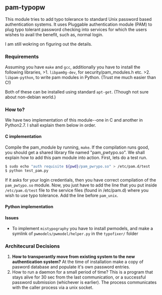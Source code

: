 ## pam-typopw

This module tries to add typo tolerance to standard Unix password
based authentication systems. It uses Pluggable authentication module
(PAM) to plug typo tolerant password checking into services for which
the users wishes to avail the benefit, such as, normal login. 

I am still wokring on figuring out the details. 

### Requirements

Assuming you have `make` and `gcc`, additionally you have to
install the following libraries, 
    >1. `libpam0g-dev`, for security/pam_modules.h etc.
	>2. `libpam-python`, to write pam modules in Python. (Trust me much easier than C!)

Both of these can be installed using standard `apt-get`. (Though not
sure about non-debian world.)

### How to? 
We have two implementation of this module--one in C and another in 
Python2.7. I shall explain them below in order.
 
#### C implementation
Compile the pam_module by running, `make`. If the compilation runs
good, you should get a shared library file named "pam_pwtypo.so".  We
shall explain how to add this pam module into action. First, lets do a
test run. 
```bash
$ sudo echo "auth requisite ${pwd}/pam_pwrypo.so" > /etc/pam.d/test 
$ python test_pam.py
```

If it asks for your login credentials, then you have correct
compilation of the `pam_pwtypo.so` module. Now, you just have to add
the line that you put inside `/etc/pam.d/test` file to the service
files (found in /etc/pam.d) where you wish to use typo tolerance. Add
the line before `pam_unix`.


#### Python implementation

#### Issues
* To implement `mistypography` you have to install pwmodels, and make
  a symlink of `pwmodels/pwmodel/helper.py` in the `typofixer/` folder

### Architecural Decisions
1.  **How to transperantly move from existing system to the new
    authentication system?** At the time of installation make a copy of
    pasword database and populate it's own password entries.
2.  How to run a daemon for a small period of time? This is a program
    that stays alive for 30 sec from the last communication, or a
    successful password submission (whichever is earlier). The process
    communicates with the caller process via a unix socket. 
